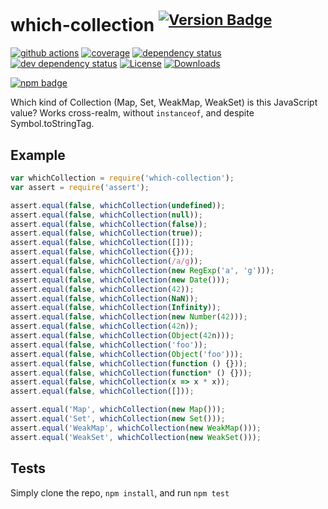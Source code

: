 # which-collection <sup>[![Version Badge][2]][1]</sup>

[![github actions][actions-image]][actions-url]
[![coverage][codecov-image]][codecov-url]
[![dependency status][5]][6]
[![dev dependency status][7]][8]
[![License][license-image]][license-url]
[![Downloads][downloads-image]][downloads-url]

[![npm badge][11]][1]

Which kind of Collection (Map, Set, WeakMap, WeakSet) is this JavaScript value? Works cross-realm, without `instanceof`, and despite Symbol.toStringTag.

## Example

```js
var whichCollection = require('which-collection');
var assert = require('assert');

assert.equal(false, whichCollection(undefined));
assert.equal(false, whichCollection(null));
assert.equal(false, whichCollection(false));
assert.equal(false, whichCollection(true));
assert.equal(false, whichCollection([]));
assert.equal(false, whichCollection({}));
assert.equal(false, whichCollection(/a/g));
assert.equal(false, whichCollection(new RegExp('a', 'g')));
assert.equal(false, whichCollection(new Date()));
assert.equal(false, whichCollection(42));
assert.equal(false, whichCollection(NaN));
assert.equal(false, whichCollection(Infinity));
assert.equal(false, whichCollection(new Number(42)));
assert.equal(false, whichCollection(42n));
assert.equal(false, whichCollection(Object(42n)));
assert.equal(false, whichCollection('foo'));
assert.equal(false, whichCollection(Object('foo')));
assert.equal(false, whichCollection(function () {}));
assert.equal(false, whichCollection(function* () {}));
assert.equal(false, whichCollection(x => x * x));
assert.equal(false, whichCollection([]));

assert.equal('Map', whichCollection(new Map()));
assert.equal('Set', whichCollection(new Set()));
assert.equal('WeakMap', whichCollection(new WeakMap()));
assert.equal('WeakSet', whichCollection(new WeakSet()));
```

## Tests
Simply clone the repo, `npm install`, and run `npm test`

[1]: https://npmjs.org/package/which-collection
[2]: https://versionbadg.es/inspect-js/which-collection.svg
[5]: https://david-dm.org/inspect-js/which-collection.svg
[6]: https://david-dm.org/inspect-js/which-collection
[7]: https://david-dm.org/inspect-js/which-collection/dev-status.svg
[8]: https://david-dm.org/inspect-js/which-collection#info=devDependencies
[11]: https://nodei.co/npm/which-collection.png?downloads=true&stars=true
[license-image]: https://img.shields.io/npm/l/which-collection.svg
[license-url]: LICENSE
[downloads-image]: https://img.shields.io/npm/dm/which-collection.svg
[downloads-url]: https://npm-stat.com/charts.html?package=which-collection
[codecov-image]: https://codecov.io/gh/inspect-js/which-collection/branch/main/graphs/badge.svg
[codecov-url]: https://app.codecov.io/gh/inspect-js/which-collection/
[actions-image]: https://img.shields.io/endpoint?url=https://github-actions-badge-u3jn4tfpocch.runkit.sh/inspect-js/which-collection
[actions-url]: https://github.com/inspect-js/which-collection/actions

